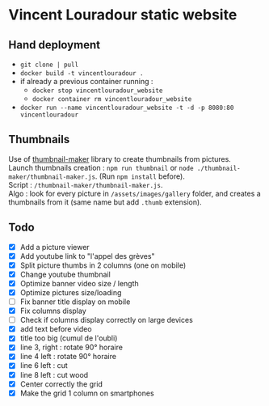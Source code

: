 # Vincent Louradour static website

## Hand deployment

- `git clone | pull`
- `docker build -t vincentlouradour .`
- if already a previous container running : 
  - `docker stop vincentlouradour_website`
  - `docker container rm vincentlouradour_website`
- `docker run --name vincentlouradour_website -t -d -p 8080:80 vincentlouradour`

## Thumbnails

Use of [thumbnail-maker](https://github.com/onildoaguiar/image-thumbnail) library to create thumbnails from pictures.  
Launch thumbnails creation : `npm run thumbnail` or `node ./thumbnail-maker/thumbnail-maker.js`. (Run `npm install` before).  
Script : `/thumbnail-maker/thumbnail-maker.js`.  
Algo : look for every picture in `/assets/images/gallery` folder, and creates a thumbnails from it (same name but add `.thumb` extension).  

## Todo

- [x] Add a picture viewer 
- [x] Add youtube link to "l'appel des grèves"
- [x] Split picture thumbs in 2 columns (one on mobile)
- [x] Change youtube thumbnail
- [x] Optimize banner video size / length
- [x] Optimize pictures size/loading
- [ ] Fix banner title display on mobile 
- [x] Fix columns display
- [ ] Check if columns display correctly on large devices
- [x] add text before video
- [x] title too big (cumul de l'oubli)
- [x] line 3, right : rotate 90° horaire
- [x] line 4 left : rotate 90° horaire
- [x] line 6 left : cut
- [x] line 8 left : cut wood
- [x] Center correctly the grid
- [x] Make the grid 1 column on smartphones
